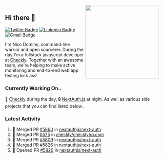 <img align="right" src="https://user-images.githubusercontent.com/7415984/172472491-91b16eac-fa22-4ecf-92df-d687139fd1f9.gif" width="240" />

## Hi there 👋

[![Twitter Badge](https://img.shields.io/badge/-@ndom91-1ca0f1?style=flat-square&labelColor=1ca0f1&logo=twitter&logoColor=white&link=https://twitter.com/ndom91)](https://twitter.com/ndom91) [![Linkedin Badge](https://img.shields.io/badge/-ndom91-blue?style=flat-square&logo=Linkedin&logoColor=white&link=https://www.linkedin.com/in/ndom91/)](https://www.linkedin.com/in/ndom91/) [![Gmail Badge](https://img.shields.io/badge/-yo@ndo.dev-c14438?style=flat-square&logo=mail.ru&logoColor=white&link=mailto:yo@ndo.dev)](mailto:yo@ndo.dev)

I'm Nico Domino, command-line warrior and open sourcerer. During the day I'm a fullstack javascript developer at [Checkly](https://checklyhq.com). Together with an awesome team, we're helping to make active monitoring and end-to-end web app testing kick ass!

### Currently Working On..

🦝 [Checkly](https://checklyhq.com) during the day, 🔒 [NextAuth.js](https://github.com/nextauthjs/next-auth) at night. As well as various side projects that you can find listed below..

<!--START_SECTION_PROFILE_VIEWS:readme-info-->
<!--END_SECTION_PROFILE_VIEWS:readme-info-->

<!--START_SECTION_DAILY_COMMIT:readme-info-->
<!--END_SECTION_DAILY_COMMIT:readme-info-->

<!--START_SECTION_WEEKLY_COMMIT:readme-info-->
<!--END_SECTION_WEEKLY_COMMIT:readme-info-->

### Latest Activity

<!--START_SECTION:activity-->
1. 🎉 Merged PR [#5860](https://github.com/nextauthjs/next-auth/pull/5860) in [nextauthjs/next-auth](https://github.com/nextauthjs/next-auth)
2. 🎉 Merged PR [#575](https://github.com/checkly/checklyhq.com/pull/575) in [checkly/checklyhq.com](https://github.com/checkly/checklyhq.com)
3. 🎉 Merged PR [#5809](https://github.com/nextauthjs/next-auth/pull/5809) in [nextauthjs/next-auth](https://github.com/nextauthjs/next-auth)
4. 🎉 Merged PR [#5826](https://github.com/nextauthjs/next-auth/pull/5826) in [nextauthjs/next-auth](https://github.com/nextauthjs/next-auth)
5. 💪 Opened PR [#5826](https://github.com/nextauthjs/next-auth/pull/5826) in [nextauthjs/next-auth](https://github.com/nextauthjs/next-auth)
<!--END_SECTION:activity-->
